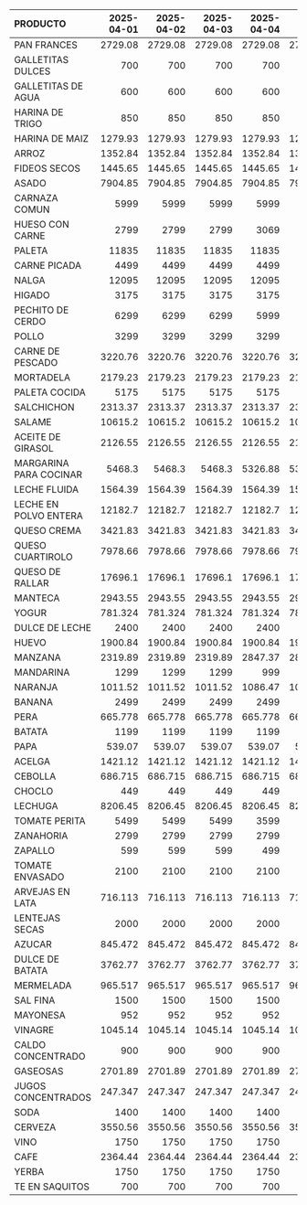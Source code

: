 | PRODUCTO               |   2025-04-01 |   2025-04-02 |   2025-04-03 |   2025-04-04 |   2025-04-05 |   2025-04-06 |   2025-04-07 |   2025-04-08 |   2025-04-09 |   2025-04-10 |   2025-04-11 |   2025-04-12 |   2025-04-13 |   2025-04-14 |   2025-04-15 |   2025-04-16 |   2025-04-17 |   2025-04-18 |   2025-04-19 |   2025-04-20 |   2025-04-21 |   2025-04-22 |   2025-04-23 |   2025-04-24 |   2025-04-25 |   2025-04-26 |   2025-04-27 |   2025-04-28 |   2025-04-29 |   2025-04-30 |
|:-----------------------|-------------:|-------------:|-------------:|-------------:|-------------:|-------------:|-------------:|-------------:|-------------:|-------------:|-------------:|-------------:|-------------:|-------------:|-------------:|-------------:|-------------:|-------------:|-------------:|-------------:|-------------:|-------------:|-------------:|-------------:|-------------:|-------------:|-------------:|-------------:|-------------:|-------------:|
| PAN FRANCES            |     2729.08  |     2729.08  |     2729.08  |     2729.08  |     2729.08  |     2729.08  |     2729.08  |     2729.08  |     2729.08  |     2729.08  |     2729.08  |     2729.08  |     2729.08  |     2729.08  |     2729.08  |     2729.08  |     2729.08  |     2729.08  |     2729.08  |     2729.08  |     2729.08  |     2729.08  |     2729.08  |     2729.08  |     2729.08  |     2729.08  |     2729.08  |     2729.08  |     2729.08  |     2729.08  |
| GALLETITAS DULCES      |      700     |      700     |      700     |      700     |      700     |      700     |      700     |      700     |      700     |      700     |      700     |      700     |      700     |      700     |      700     |      700     |      700     |      700     |      700     |      700     |      700     |      700     |      700     |      700     |      700     |      700     |      700     |      700     |      700     |      700     |
| GALLETITAS DE AGUA     |      600     |      600     |      600     |      600     |      600     |      600     |      600     |      600     |      600     |      600     |      600     |      600     |      600     |      600     |      600     |      600     |      600     |      600     |      600     |      600     |      600     |      600     |      600     |      600     |      600     |      600     |      600     |      600     |      600     |      600     |
| HARINA DE TRIGO        |      850     |      850     |      850     |      850     |      850     |      850     |      850     |      850     |      850     |      850     |      850     |      850     |      850     |      850     |      850     |      850     |      850     |      850     |      850     |      850     |      850     |      850     |      850     |      850     |      850     |      850     |      850     |      850     |      850     |      850     |
| HARINA DE MAIZ         |     1279.93  |     1279.93  |     1279.93  |     1279.93  |     1279.93  |     1279.93  |     1279.93  |     1279.93  |     1279.93  |     1279.93  |     1279.93  |     1279.93  |     1279.93  |     1279.93  |     1279.93  |     1279.93  |     1279.93  |     1279.93  |     1279.93  |     1279.93  |     1279.93  |     1279.93  |     1279.93  |     1279.93  |     1279.93  |     1279.93  |     1279.93  |     1279.93  |     1279.93  |     1279.93  |
| ARROZ                  |     1352.84  |     1352.84  |     1352.84  |     1352.84  |     1352.84  |     1352.84  |     1352.84  |     1352.84  |     1352.84  |     1352.84  |     1352.84  |     1352.84  |     1352.84  |     1352.84  |     1515.03  |     1515.03  |     1515.03  |     1515.03  |     1515.03  |     1515.03  |     1515.03  |     1515.03  |     1515.03  |     1515.03  |     1515.03  |     1515.03  |     1515.03  |     1515.03  |     1515.03  |     1515.03  |
| FIDEOS SECOS           |     1445.65  |     1445.65  |     1445.65  |     1445.65  |     1445.65  |     1445.65  |     1445.65  |     1445.65  |     1445.65  |     1445.65  |     1445.65  |     1445.65  |     1445.65  |     1445.65  |     1445.65  |     1445.65  |     1445.65  |     1445.65  |     1445.65  |     1445.65  |     1445.65  |     1445.65  |     1445.65  |     1445.65  |     1445.65  |     1445.65  |     1445.65  |     1445.65  |     1445.65  |     1445.65  |
| ASADO                  |     7904.85  |     7904.85  |     7904.85  |     7904.85  |     7904.85  |     7904.85  |     7904.85  |     7904.85  |     7904.85  |     7904.85  |     8305.07  |     8305.07  |     8305.07  |     8305.07  |     8305.07  |     8305.07  |     8305.07  |     8305.07  |     8305.07  |     8305.07  |     8305.07  |     8305.07  |     8305.07  |     8305.07  |     8305.07  |     8305.07  |     8305.07  |     8305.07  |     8305.07  |     8305.07  |
| CARNAZA COMUN          |     5999     |     5999     |     5999     |     5999     |     5999     |     5999     |     5999     |     5999     |     5999     |     5999     |     6825     |     6825     |     6825     |     6825     |     6825     |     6825     |     6825     |     6825     |     6825     |     6825     |     6825     |     6825     |     6825     |     6825     |     6825     |     6825     |     6825     |     6825     |     6825     |     6825     |
| HUESO CON CARNE        |     2799     |     2799     |     2799     |     3069     |     3069     |     3069     |     3069     |     3069     |     3069     |     3069     |     3225     |     3225     |     3225     |     3225     |     3225     |     3225     |     3225     |     3225     |     3225     |     3225     |     3225     |     3225     |     3225     |     3225     |     3225     |     3225     |     3225     |     3225     |     3225     |     3225     |
| PALETA                 |    11835     |    11835     |    11835     |    11835     |    11835     |    11835     |    11835     |    12429     |    12429     |    12429     |    13049     |    13049     |    13049     |    13049     |    13049     |    13049     |    13049     |    13049     |    13049     |    13049     |    13049     |    13049     |    13049     |    13049     |    13049     |    13049     |    13049     |    13049     |    13049     |    13049     |
| CARNE PICADA           |     4499     |     4499     |     4499     |     4499     |     4499     |     4499     |     4499     |     4499     |     4499     |     4499     |     4499     |     4499     |     4499     |     4499     |     4499     |     4499     |     4999     |     4999     |     4999     |     4999     |     4999     |     4999     |     4999     |     4999     |     5315     |     4999     |     4999     |     4999     |     4999     |     4999     |
| NALGA                  |    12095     |    12095     |    12095     |    12095     |    12095     |    12095     |    10499     |    10499     |    10499     |    10499     |    12699     |    12699     |    12699     |    10499     |    10499     |    10499     |    12699     |    12699     |    12699     |    12699     |    12699     |    12699     |    12699     |    12699     |    12699     |    12699     |    12699     |    12699     |    12699     |    12699     |
| HIGADO                 |     3175     |     3175     |     3175     |     3175     |     3175     |     3175     |     3175     |     3175     |     3979     |     3979     |     3979     |     3979     |     3979     |     3979     |     3979     |     3979     |     3979     |     3979     |     3979     |     3979     |     3979     |     3979     |     3979     |     3979     |     3979     |     3979     |     3979     |     3979     |     3979     |     3979     |
| PECHITO DE CERDO       |     6299     |     6299     |     6299     |     5999     |     5999     |     5999     |     7465     |     7465     |     7465     |     7465     |     5999     |     5999     |     5999     |     8209     |     8209     |     8209     |     6799     |     6799     |     6799     |     6799     |     8209     |     6899     |     6899     |     6899     |     6599     |     6599     |     6599     |     8209     |     8209     |     8209     |
| POLLO                  |     3299     |     3299     |     3299     |     3299     |     3299     |     3299     |     3299     |     3299     |     3299     |     3399     |     3399     |     3399     |     3399     |     3399     |     3399     |     3399     |     3399     |     3399     |     3399     |     3399     |     3399     |     3399     |     3399     |     3399     |     3399     |     3399     |     3399     |     3399     |     3399     |     3399     |
| CARNE DE PESCADO       |     3220.76  |     3220.76  |     3220.76  |     3220.76  |     3220.76  |     3220.76  |     3220.76  |     3220.76  |     3220.76  |     3220.76  |     3220.76  |     3220.76  |     3220.76  |     3220.76  |     3220.76  |     3220.76  |     3220.76  |     3220.76  |     3220.76  |     3220.76  |     3220.76  |     3220.76  |     3220.76  |     3220.76  |     3220.76  |     3220.76  |     3220.76  |     3220.76  |     3220.76  |     3220.76  |
| MORTADELA              |     2179.23  |     2179.23  |     2179.23  |     2179.23  |     2179.23  |     2179.23  |     2179.23  |     2179.23  |     2288     |     2288     |     2288     |     2288     |     2288     |     2288     |     2288     |     2288     |     2288     |     2288     |     2288     |     2288     |     2288     |     2288     |     2288     |     2288     |     2288     |     2288     |     2288     |     2288     |     2288     |     2288     |
| PALETA COCIDA          |     5175     |     5175     |     5175     |     5175     |     5175     |     5175     |     5175     |     5175     |     5434     |     5434     |     5434     |     5434     |     5434     |     5434     |     5434     |     5434     |     5434     |     5434     |     5434     |     5434     |     5434     |     5434     |     5434     |     5434     |     5434     |     5434     |     5434     |     5434     |     5434     |     5434     |
| SALCHICHON             |     2313.37  |     2313.37  |     2313.37  |     2313.37  |     2313.37  |     2313.37  |     2313.37  |     2313.37  |     2429.14  |     2429.14  |     2429.14  |     2429.14  |     2429.14  |     2429.14  |     2429.14  |     2429.14  |     2429.14  |     2429.14  |     2429.14  |     2429.14  |     2429.14  |     2429.14  |     2429.14  |     2429.14  |     2429.14  |     2429.14  |     2429.14  |     2429.14  |     2429.14  |     2429.14  |
| SALAME                 |    10615.2   |    10615.2   |    10615.2   |    10615.2   |    10615.2   |    10615.2   |    10615.2   |    11192     |    11192     |    11192     |    11192     |    11192     |    11192     |    11192     |    11192     |    11192     |    11192     |    11192     |    11192     |    11192     |    11192     |    11192     |    11192     |    11192     |    11192     |    11192     |    11192     |    11192     |    11192     |    11192     |
| ACEITE DE GIRASOL      |     2126.55  |     2126.55  |     2126.55  |     2126.55  |     2126.55  |     2126.55  |     2126.55  |     2126.55  |     2327.71  |     2327.71  |     2327.71  |     2327.71  |     2327.71  |     2327.71  |     2327.71  |     2327.71  |     2327.71  |     2327.71  |     2327.71  |     2327.71  |     2327.71  |     2327.71  |     2327.71  |     2327.71  |     2327.71  |     2327.71  |     2327.71  |     2327.71  |     2327.71  |     2327.71  |
| MARGARINA PARA COCINAR |     5468.3   |     5468.3   |     5468.3   |     5326.88  |     5326.88  |     5326.88  |     5326.88  |     5326.88  |     5326.88  |     5326.88  |     5326.88  |     5326.88  |     5326.88  |     5326.88  |     5326.88  |     5326.88  |     5326.88  |     5326.88  |     5326.88  |     5326.88  |     5326.88  |     5326.88  |     5326.88  |     5326.88  |     5326.88  |     5326.88  |     5326.88  |     5326.88  |     5515.44  |     5515.44  |
| LECHE FLUIDA           |     1564.39  |     1564.39  |     1564.39  |     1564.39  |     1564.39  |     1564.39  |     1564.39  |     1564.39  |     1564.39  |     1564.39  |     1564.39  |     1564.39  |     1564.39  |     1564.39  |     1564.39  |     1564.39  |     1564.39  |     1564.39  |     1564.39  |     1564.39  |     1564.39  |     1564.39  |     1564.39  |     1564.39  |     1564.39  |     1564.39  |     1564.39  |     1564.39  |     1606.67  |     1606.67  |
| LECHE EN POLVO ENTERA  |    12182.7   |    12182.7   |    12182.7   |    12182.7   |    12182.7   |    12182.7   |    12182.7   |    12182.7   |    12182.7   |    12182.7   |    12182.7   |    12182.7   |    12182.7   |    12182.7   |    12182.7   |    12182.7   |    12182.7   |    12182.7   |    12182.7   |    12182.7   |    12182.7   |    12182.7   |    12182.7   |    12182.7   |    12182.7   |    12182.7   |    12182.7   |    12182.7   |    16463.1   |    16463.1   |
| QUESO CREMA            |     3421.83  |     3421.83  |     3421.83  |     3421.83  |     3421.83  |     3421.83  |     3421.83  |     3421.83  |     3421.83  |     3421.83  |     3421.83  |     3421.83  |     3421.83  |     3421.83  |     3421.83  |     3421.83  |     3421.83  |     3421.83  |     3421.83  |     3421.83  |     3421.83  |     3421.83  |     3421.83  |     3421.83  |     3421.83  |     3421.83  |     3421.83  |     3421.83  |     3421.83  |     3421.83  |
| QUESO CUARTIROLO       |     7978.66  |     7978.66  |     7978.66  |     7978.66  |     7978.66  |     7978.66  |     7978.66  |     8236.31  |     8236.31  |     8236.31  |     8236.31  |     8236.31  |     8236.31  |     8236.31  |     8236.31  |     8236.31  |     8236.31  |     8236.31  |     8236.31  |     8236.31  |     8236.31  |     8236.31  |     8236.31  |     8236.31  |     8236.31  |     8236.31  |     8236.31  |     8236.31  |     8236.31  |     8236.31  |
| QUESO DE RALLAR        |    17696.1   |    17696.1   |    17696.1   |    17696.1   |    17696.1   |    17696.1   |    17696.1   |    19189.4   |    19189.4   |    19189.4   |    19189.4   |    19189.4   |    19189.4   |    19189.4   |    19189.4   |    19189.4   |    19189.4   |    19189.4   |    19189.4   |    19189.4   |    19189.4   |    19189.4   |    19189.4   |    19189.4   |    19189.4   |    19189.4   |    19189.4   |    19189.4   |    19189.4   |    19189.4   |
| MANTECA                |     2943.55  |     2943.55  |     2943.55  |     2943.55  |     2943.55  |     2943.55  |     2943.55  |     2943.55  |     2943.55  |     2943.55  |     2943.55  |     2943.55  |     2943.55  |     2943.55  |     2943.55  |     2943.55  |     2943.55  |     2943.55  |     2943.55  |     2943.55  |     2943.55  |     2943.55  |     2943.55  |     2943.55  |     2943.55  |     2943.55  |     2943.55  |     2943.55  |     3024.19  |     3024.19  |
| YOGUR                  |      781.324 |      781.324 |      781.324 |      781.324 |      781.324 |      781.324 |      781.324 |      781.324 |      781.324 |      781.324 |      781.324 |      781.324 |      781.324 |      781.324 |      781.324 |      781.324 |      781.324 |      781.324 |      781.324 |      781.324 |      781.324 |      781.324 |      781.324 |      781.324 |      781.324 |      781.324 |      781.324 |      781.324 |      781.324 |      781.324 |
| DULCE DE LECHE         |     2400     |     2400     |     2400     |     2400     |     2400     |     2400     |     2400     |     2400     |     2400     |     2400     |     2400     |     2400     |     2400     |     2400     |     2400     |     2400     |     2400     |     2400     |     2400     |     2400     |     2400     |     2400     |     2400     |     2400     |     2400     |     2400     |     2400     |     2400     |     2400     |     2400     |
| HUEVO                  |     1900.84  |     1900.84  |     1900.84  |     1900.84  |     1900.84  |     1900.84  |     1900.84  |     1900.84  |     1900.84  |     1900.84  |     1900.84  |     1900.84  |     1900.84  |     1900.84  |     1900.84  |     1900.84  |     1900.84  |     1900.84  |     1900.84  |     1900.84  |     1900.84  |     1900.84  |     1900.84  |     1900.84  |     1900.84  |     1900.84  |     1900.84  |     1900.84  |     1900.84  |     1900.84  |
| MANZANA                |     2319.89  |     2319.89  |     2319.89  |     2847.37  |     2847.37  |     2847.37  |     2847.37  |     2847.37  |     2847.37  |     2847.37  |     2847.37  |     2847.37  |     2847.37  |     2847.37  |     2847.37  |     2847.37  |     2847.37  |     2847.37  |     2847.37  |     2847.37  |     2847.37  |     2847.37  |     2847.37  |     2847.37  |     2847.37  |     2847.37  |     2847.37  |     2847.37  |     2847.37  |     2847.37  |
| MANDARINA              |     1299     |     1299     |     1299     |      999     |      999     |      999     |      999     |      999     |      999     |      999     |      999     |      999     |      999     |      999     |      999     |      999     |      999     |      999     |      999     |      999     |      999     |      999     |      999     |      999     |      999     |      999     |      999     |      999     |      999     |      999     |
| NARANJA                |     1011.52  |     1011.52  |     1011.52  |     1086.47  |     1086.47  |     1086.47  |     1086.47  |     1123.95  |     1123.95  |     1123.95  |     1123.95  |     1123.95  |     1123.95  |     1123.95  |     1123.95  |     1123.95  |     1123.95  |     1123.95  |     1123.95  |     1123.95  |     1123.95  |     1123.95  |     1123.95  |     1123.95  |     1123.95  |     1123.95  |     1123.95  |     1123.95  |     1123.95  |     1123.95  |
| BANANA                 |     2499     |     2499     |     2499     |     2499     |     2499     |     2499     |     2499     |     2499     |     2499     |     2499     |     2499     |     2499     |     2499     |     2499     |     2499     |     2499     |     2499     |     2499     |     2499     |     2499     |     2499     |     2499     |     2499     |     2499     |     1999     |     1999     |     1999     |     2499     |     2499     |     2499     |
| PERA                   |      665.778 |      665.778 |      665.778 |      665.778 |      665.778 |      665.778 |      665.778 |      665.778 |      665.778 |      665.778 |      665.778 |      665.778 |      665.778 |      665.778 |      665.778 |      665.778 |      665.778 |      665.778 |      665.778 |      665.778 |      665.778 |      754.607 |      754.607 |      754.607 |      754.607 |      754.607 |      754.607 |      754.607 |      754.607 |      754.607 |
| BATATA                 |     1199     |     1199     |     1199     |     1199     |     1199     |     1199     |     1199     |     1199     |     1099     |     1099     |     1099     |     1099     |     1099     |     1099     |     1099     |     1099     |     1099     |     1099     |     1099     |     1099     |     1099     |     1099     |     1199     |     1199     |     1199     |     1199     |     1199     |     1199     |     1199     |     1199     |
| PAPA                   |      539.07  |      539.07  |      539.07  |      539.07  |      539.07  |      539.07  |      539.07  |      539.07  |      539.07  |      899.05  |      899.05  |      899.05  |      899.05  |      899.05  |      899.05  |      899.05  |      899.05  |      899.05  |      899.05  |      899.05  |      899.05  |      899.05  |      899.05  |      899.05  |      899.05  |      899.05  |      899.05  |      899.05  |      899.05  |      899.05  |
| ACELGA                 |     1421.12  |     1421.12  |     1421.12  |     1421.12  |     1421.12  |     1421.12  |     1421.12  |     1421.12  |     1421.12  |     1421.12  |     1421.12  |     1421.12  |     1421.12  |     1421.12  |     1421.12  |     1421.12  |     1421.12  |     1421.12  |     1421.12  |     1421.12  |     1421.12  |     1421.12  |     1421.12  |     1421.12  |     1421.12  |     1421.12  |     1421.12  |     1421.12  |     1421.12  |     1421.12  |
| CEBOLLA                |      686.715 |      686.715 |      686.715 |      686.715 |      686.715 |      686.715 |      686.715 |      686.715 |      686.715 |      686.715 |      686.715 |      686.715 |      686.715 |      686.715 |      686.715 |      686.715 |      686.715 |      686.715 |      686.715 |      686.715 |      686.715 |      686.715 |      686.715 |      686.715 |      686.715 |      686.715 |      686.715 |      686.715 |      686.715 |      686.715 |
| CHOCLO                 |      449     |      449     |      449     |      449     |      449     |      449     |      449     |      479     |      479     |      479     |      479     |      479     |      479     |      399     |      399     |      399     |      399     |      849     |      849     |      849     |      849     |      849     |      849     |      849     |      849     |      999     |      999     |      999     |      999     |      999     |
| LECHUGA                |     8206.45  |     8206.45  |     8206.45  |     8206.45  |     8206.45  |     8206.45  |     8206.45  |     8206.45  |     8206.45  |     8206.45  |     8206.45  |     8206.45  |     8206.45  |     8206.45  |     8206.45  |     9574.42  |     9574.42  |     9574.42  |     9574.42  |     9574.42  |     9574.42  |     9574.42  |     9574.42  |     9574.42  |     9574.42  |     9574.42  |     9574.42  |     9574.42  |     9574.42  |     9574.42  |
| TOMATE PERITA          |     5499     |     5499     |     5499     |     3599     |     3599     |     3599     |     4499     |     4799     |     4799     |     4499     |     4499     |     3299     |     3299     |     3299     |     3299     |     3299     |     3599     |     3599     |     3599     |     3599     |     3599     |     3299     |     3299     |     2999     |     2499     |     2499     |     2499     |     2999     |     2999     |     2999     |
| ZANAHORIA              |     2799     |     2799     |     2799     |     2799     |     2799     |     2799     |     2799     |     2799     |     2799     |     2799     |     2799     |     2799     |     2799     |     2799     |     2799     |     2799     |     2799     |     2799     |     2799     |     2799     |     2799     |     2799     |     2799     |     2799     |     2799     |     2799     |     2799     |     2799     |     2799     |     2799     |
| ZAPALLO                |      599     |      599     |      599     |      499     |      499     |      499     |      499     |      499     |      499     |      499     |      499     |      499     |      499     |      499     |      499     |      499     |      479     |      479     |      479     |      479     |      469     |      469     |      469     |      469     |      469     |      469     |      469     |      469     |      469     |      469     |
| TOMATE ENVASADO        |     2100     |     2100     |     2100     |     2100     |     2100     |     2100     |     2100     |     2100     |     2100     |     2100     |     2100     |     2100     |     2100     |     2100     |     2916.67  |     2916.67  |     2916.67  |     2916.67  |     2916.67  |     2916.67  |     2916.67  |     2916.67  |     2916.67  |     2916.67  |     2916.67  |     2916.67  |     2916.67  |     2916.67  |     2916.67  |     2916.67  |
| ARVEJAS EN LATA        |      716.113 |      716.113 |      716.113 |      716.113 |      716.113 |      716.113 |      716.113 |      716.113 |      716.113 |      716.113 |      716.113 |      716.113 |      716.113 |      716.113 |      716.113 |      716.113 |      716.113 |      716.113 |      716.113 |      716.113 |      716.113 |      716.113 |      716.113 |      668.372 |      620.631 |      620.631 |      620.631 |      620.631 |      620.631 |      620.631 |
| LENTEJAS SECAS         |     2000     |     2000     |     2000     |     2000     |     2100     |     2100     |     2100     |     2100     |     2100     |     2100     |     2100     |     2100     |     2100     |     2100     |     2100     |     2100     |     2100     |     2100     |     2100     |     2100     |     2100     |     2100     |     2100     |     2100     |     2100     |     2100     |     2100     |     2100     |     2100     |     2100     |
| AZUCAR                 |      845.472 |      845.472 |      845.472 |      845.472 |      845.472 |      845.472 |      845.472 |      845.472 |      845.472 |      845.472 |      845.472 |      845.472 |      845.472 |      845.472 |      845.472 |      845.472 |      845.472 |      845.472 |      845.472 |      845.472 |      845.472 |      845.472 |      845.472 |      845.472 |      845.472 |      845.472 |      845.472 |      845.472 |      845.472 |      845.472 |
| DULCE DE BATATA        |     3762.77  |     3762.77  |     3762.77  |     3762.77  |     3762.77  |     3762.77  |     3762.77  |     3762.77  |     3762.77  |     3762.77  |     3762.77  |     3762.77  |     3762.77  |     3762.77  |     3762.77  |     3762.77  |     3762.77  |     3762.77  |     3762.77  |     3762.77  |     3762.77  |     3762.77  |     3762.77  |     3762.77  |     3762.77  |     3762.77  |     3762.77  |     3762.77  |     3762.77  |     3762.77  |
| MERMELADA              |      965.517 |      965.517 |      965.517 |      965.517 |      965.517 |      965.517 |      965.517 |      965.517 |      965.517 |      965.517 |      965.517 |      965.517 |      965.517 |      965.517 |      965.517 |      965.517 |      965.517 |      965.517 |      965.517 |      965.517 |      965.517 |      965.517 |      965.517 |      965.517 |      965.517 |      965.517 |      965.517 |      965.517 |      965.517 |      965.517 |
| SAL FINA               |     1500     |     1500     |     1500     |     1500     |     1500     |     1500     |     1500     |     1350     |     1350     |     1350     |     1350     |     1350     |     1350     |     1350     |     1350     |     1350     |     1350     |     1350     |     1350     |     1350     |     1350     |     1350     |     1350     |     1350     |     1350     |     1350     |     1350     |     1350     |     1350     |     1350     |
| MAYONESA               |      952     |      952     |      952     |      952     |      952     |      952     |      952     |      868     |      868     |      868     |      868     |      868     |      868     |      868     |      952     |      952     |      952     |      952     |      952     |      952     |      952     |      952     |      952     |      952     |      952     |      952     |      952     |      952     |      952     |      952     |
| VINAGRE                |     1045.14  |     1045.14  |     1045.14  |     1045.14  |     1045.14  |     1045.14  |     1045.14  |      970.486 |      970.486 |      970.486 |      970.486 |      970.486 |      970.486 |      970.486 |     1060.07  |     1060.07  |     1060.07  |     1060.07  |     1060.07  |     1060.07  |     1060.07  |     1060.07  |     1060.07  |     1060.07  |     1060.07  |     1060.07  |     1060.07  |     1060.07  |     1060.07  |     1060.07  |
| CALDO CONCENTRADO      |      900     |      900     |      900     |      900     |      900     |      900     |      900     |      850     |      850     |      850     |      850     |      850     |      850     |      850     |      850     |      850     |      850     |      850     |      850     |      850     |      850     |      850     |      850     |      850     |      850     |      850     |      850     |      850     |      900     |      900     |
| GASEOSAS               |     2701.89  |     2701.89  |     2701.89  |     2701.89  |     2701.89  |     2701.89  |     2701.89  |     2701.89  |     2701.89  |     2701.89  |     2701.89  |     2701.89  |     2701.89  |     2701.89  |     2701.89  |     2701.89  |     2701.89  |     2701.89  |     2701.89  |     2701.89  |     2701.89  |     2701.89  |     2701.89  |     2701.89  |     2701.89  |     2701.89  |     2701.89  |     2701.89  |     2701.89  |     2701.89  |
| JUGOS CONCENTRADOS     |      247.347 |      247.347 |      247.347 |      247.347 |      247.347 |      247.347 |      247.347 |      247.347 |      247.347 |      247.347 |      247.347 |      247.347 |      247.347 |      247.347 |      247.347 |      247.347 |      247.347 |      247.347 |      247.347 |      247.347 |      247.347 |      247.347 |      247.347 |      247.347 |      247.347 |      247.347 |      247.347 |      247.347 |      247.347 |      247.347 |
| SODA                   |     1400     |     1400     |     1400     |     1400     |     1400     |     1400     |     1400     |     1400     |     1400     |     1400     |     1400     |     1400     |     1400     |     1400     |     1400     |     1400     |     1400     |     1400     |     1400     |     1400     |     1400     |     1400     |     1400     |     1400     |     1400     |     1400     |     1400     |     1400     |     1400     |     1400     |
| CERVEZA                |     3550.56  |     3550.56  |     3550.56  |     3550.56  |     3550.56  |     3550.56  |     3550.56  |     3550.56  |     3550.56  |     3550.56  |     3550.56  |     3550.56  |     3550.56  |     3550.56  |     3550.56  |     3550.56  |     3550.56  |     3550.56  |     3550.56  |     3550.56  |     3550.56  |     3550.56  |     3550.56  |     3550.56  |     3550.56  |     3550.56  |     3550.56  |     3550.56  |     3550.56  |     3550.56  |
| VINO                   |     1750     |     1750     |     1750     |     1750     |     1750     |     1750     |     1750     |     1750     |     1750     |     1750     |     1750     |     1750     |     1750     |     1750     |     1750     |     1750     |     1750     |     1750     |     1750     |     1750     |     1750     |     1750     |     1750     |     1750     |     1750     |     1750     |     1750     |     1750     |     1750     |     1750     |
| CAFE                   |     2364.44  |     2364.44  |     2364.44  |     2364.44  |     2364.44  |     2364.44  |     2364.44  |     2265.93  |     2265.93  |     2265.93  |     2265.93  |     2265.93  |     2265.93  |     2265.93  |     2364.44  |     2364.44  |     2364.44  |     2364.44  |     2364.44  |     2364.44  |     2364.44  |     2364.44  |     2364.44  |     2364.44  |     2364.44  |     2364.44  |     2364.44  |     2364.44  |     2364.44  |     2364.44  |
| YERBA                  |     1750     |     1750     |     1750     |     1750     |     1750     |     1750     |     1750     |     1575     |     1575     |     1575     |     1575     |     1575     |     1575     |     1575     |     1575     |     1575     |     1575     |     1575     |     1575     |     1575     |     1575     |     1575     |     1575     |     1575     |     1575     |     1575     |     1575     |     1575     |     1575     |     1575     |
| TE EN SAQUITOS         |      700     |      700     |      700     |      700     |      700     |      700     |      700     |      700     |      700     |      700     |      700     |      700     |      700     |      700     |      700     |      700     |      700     |      700     |      700     |      700     |      700     |      700     |      700     |      700     |      700     |      700     |      700     |      700     |      700     |      700     |